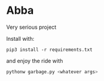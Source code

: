 # Abba

Very serious project

Install with:

```shell
pip3 install -r requirements.txt
```

and enjoy the ride with

```sh
pythonw garbage.py <whatever args>
```